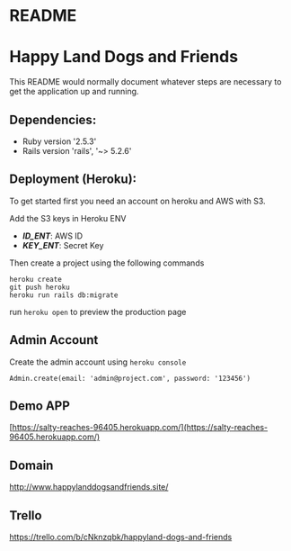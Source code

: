 # README
# Happy Land Dogs and Friends
This README would normally document whatever steps are necessary to get the
application up and running.

## Dependencies:

* Ruby version
  '2.5.3'
* Rails version
  'rails', '~> 5.2.6'


## Deployment (Heroku):
To get started first you need an account on heroku and AWS with S3.

Add the S3 keys in Heroku ENV

- ***ID_ENT***: AWS ID
- ***KEY_ENT***: Secret Key

Then create a project using the following commands

```
heroku create
git push heroku 
heroku run rails db:migrate
```

run `heroku open` to preview the production page


## Admin Account
Create the admin account using `heroku console`

```
Admin.create(email: 'admin@project.com', password: '123456')
```

## Demo APP
 [https://salty-reaches-96405.herokuapp.com/](https://salty-reaches-96405.herokuapp.com/)

## Domain
http://www.happylanddogsandfriends.site/ 




## Trello
  https://trello.com/b/cNknzqbk/happyland-dogs-and-friends

